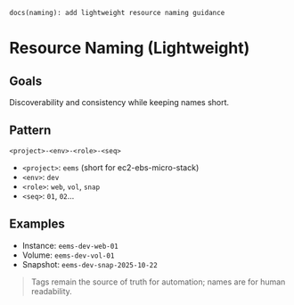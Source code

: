 `docs(naming): add lightweight resource naming guidance`

# Resource Naming (Lightweight)

## Goals
Discoverability and consistency while keeping names short.

## Pattern
`<project>-<env>-<role>-<seq>`

- `<project>`: `eems` (short for ec2-ebs-micro-stack)
- `<env>`: `dev`
- `<role>`: `web`, `vol`, `snap`
- `<seq>`: `01`, `02`...

## Examples
- Instance: `eems-dev-web-01`
- Volume:   `eems-dev-vol-01`
- Snapshot: `eems-dev-snap-2025-10-22`

> Tags remain the source of truth for automation; names are for human readability.
